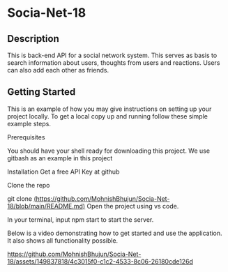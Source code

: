# Socia-Net-18

## Description

This is back-end API for a social network system. This serves as basis to search information about users, thoughts from users and reactions. Users can also add each other as friends.

## Getting Started
This is an example of how you may give instructions on setting up your project locally. To get a local copy up and running follow these simple example steps.

Prerequisites

You should have your shell ready for downloading this project. We use gitbash as an example in this project

Installation
Get a free API Key at github

Clone the repo

git clone [(https://github.com/MohnishBhujun/Socia-Net-18/blob/main/README.md)](https://github.com/MohnishBhujun/Socia-Net-18/blob/main/README.md)
Open the project using vs code.

In your terminal, input npm start to start the server.

Below is a video demonstrating how to get started and use the application. It also shows all functionality possible.


https://github.com/MohnishBhujun/Socia-Net-18/assets/149837818/4c3015f0-c1c2-4533-8c06-26180cde126d

